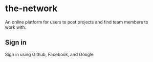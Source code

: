 # the-network

An online platform for users to post projects and find team members to work with.

## Sign in

Sign in using Github, Facebook, and Google
